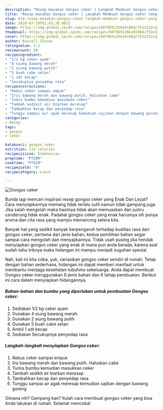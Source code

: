 ```yaml
---
description: "Resep masakan Gongso ceker | Langkah Membuat Gongso ceker Yang Enak dan Simpel"
title: "Resep masakan Gongso ceker | Langkah Membuat Gongso ceker Yang Enak dan Simpel"
slug: 614-resep-masakan-gongso-ceker-langkah-membuat-gongso-ceker-yang-enak-dan-simpel
date: 2020-07-28T01:43:28.007Z
image: https://img-global.cpcdn.com/recipes/607969126ba9196d/751x532cq70/gongso-ceker-foto-resep-utama.jpg
thumbnail: https://img-global.cpcdn.com/recipes/607969126ba9196d/751x532cq70/gongso-ceker-foto-resep-utama.jpg
cover: https://img-global.cpcdn.com/recipes/607969126ba9196d/751x532cq70/gongso-ceker-foto-resep-utama.jpg
author: Russell Chavez
ratingvalue: 3.2
reviewcount: 10
recipeingredient:
- "1/2 kg ceker ayam"
- "4 siung bawang merah"
- "2 siung bawang putih"
- "5 buah cabe setan"
- "1 sdt kecap"
- "Secukupnya penyedap rasa"
recipeinstructions:
- "Rebus ceker sampai empuk"
- "Iris bawang merah dan bawang putih. Haluskan cabe"
- "Tumis bumbu kemudian masukkan ceker"
- "Tambah sedikit air biarkan meresap"
- "Tambahkan kecap dan penyedap rasa"
- "Tunggu sampai air agak meresap kemudian sajikan dengan bawang goreng"
categories:
- Resep
tags:
- gongso
- ceker

katakunci: gongso ceker 
nutrition: 114 calories
recipecuisine: Indonesian
preptime: "PT20M"
cooktime: "PT41M"
recipeyield: "4"
recipecategory: Lunch

---
```



![Gongso ceker](https://img-global.cpcdn.com/recipes/607969126ba9196d/751x532cq70/gongso-ceker-foto-resep-utama.jpg)

Bunda lagi mencari inspirasi resep gongso ceker yang Enak Dan Lezat? Cara menyiapkannya memang tidak terlalu sulit namun tidak gampang juga. Jika salah mengolah maka hasilnya tidak akan memuaskan dan justru cenderung tidak enak. Padahal gongso ceker yang enak harusnya sih punya aroma dan cita rasa yang mampu memancing selera kita.



Banyak hal yang sedikit banyak berpengaruh terhadap kualitas rasa dari gongso ceker, pertama dari jenis bahan, kedua pemilihan bahan segar sampai cara mengolah dan menyajikannya. Tidak usah pusing jika hendak menyiapkan gongso ceker yang enak di mana pun anda berada, karena asal sudah tahu triknya maka hidangan ini mampu menjadi suguhan spesial.


Nah, kali ini kita coba, yuk, variasikan gongso ceker sendiri di rumah. Tetap dengan bahan sederhana, hidangan ini dapat memberi manfaat untuk membantu menjaga kesehatan tubuhmu sekeluarga. Anda dapat membuat Gongso ceker menggunakan 6 jenis bahan dan 6 tahap pembuatan. Berikut ini cara dalam menyiapkan hidangannya.

<!--inarticleads1-->

##### Bahan-bahan dan bumbu yang diperlukan untuk pembuatan Gongso ceker:

1. Sediakan 1/2 kg ceker ayam
1. Gunakan 4 siung bawang merah
1. Gunakan 2 siung bawang putih
1. Gunakan 5 buah cabe setan
1. Ambil 1 sdt kecap
1. Sediakan Secukupnya penyedap rasa




<!--inarticleads2-->

##### Langkah-langkah menyiapkan Gongso ceker:

1. Rebus ceker sampai empuk
1. Iris bawang merah dan bawang putih. Haluskan cabe
1. Tumis bumbu kemudian masukkan ceker
1. Tambah sedikit air biarkan meresap
1. Tambahkan kecap dan penyedap rasa
1. Tunggu sampai air agak meresap kemudian sajikan dengan bawang goreng




Gimana nih? Gampang kan? Itulah cara membuat gongso ceker yang bisa Anda lakukan di rumah. Selamat mencoba!
